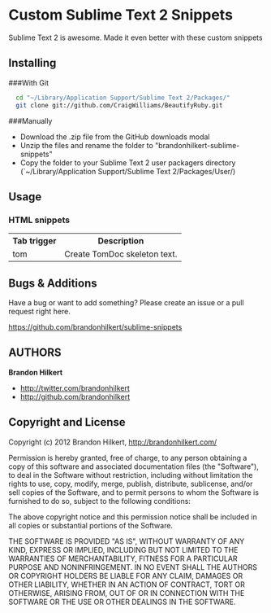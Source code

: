 Custom Sublime Text 2 Snippets
==============================

Sublime Text 2 is awesome. Made it even better with these custom snippets


Installing
----------

###With Git

```bash
  cd "~/Library/Application Support/Sublime Text 2/Packages/"
  git clone git://github.com/CraigWilliams/BeautifyRuby.git
```

###Manually

* Download the .zip file from the GitHub downloads modal
* Unzip the files and rename the folder to "brandonhilkert-sublime-snippets"
* Copy the folder to your Sublime Text 2 user packagers directory (`~/Library/Application Support/Sublime Text 2/Packages/User/)


Usage
-----

### HTML snippets

<table>
  <tr><th>Tab trigger</th>
  <th>Description</th></tr>
  <tr><td>tom</td>
  <td>Create TomDoc skeleton text.</td></tr>
</table>


Bugs & Additions
----------------

Have a bug or want to add something? Please create an issue or a pull request right here.

https://github.com/brandonhilkert/sublime-snippets


AUTHORS
-------

**Brandon Hilkert**

+ http://twitter.com/brandonhilkert
+ http://github.com/brandonhilkert


Copyright and License
---------------------

Copyright (c) 2012 Brandon Hilkert, http://brandonhilkert.com/

Permission is hereby granted, free of charge, to any person obtaining
a copy of this software and associated documentation files (the
"Software"), to deal in the Software without restriction, including
without limitation the rights to use, copy, modify, merge, publish,
distribute, sublicense, and/or sell copies of the Software, and to
permit persons to whom the Software is furnished to do so, subject to
the following conditions:

The above copyright notice and this permission notice shall be
included in all copies or substantial portions of the Software.

THE SOFTWARE IS PROVIDED "AS IS", WITHOUT WARRANTY OF ANY KIND,
EXPRESS OR IMPLIED, INCLUDING BUT NOT LIMITED TO THE WARRANTIES OF
MERCHANTABILITY, FITNESS FOR A PARTICULAR PURPOSE AND
NONINFRINGEMENT. IN NO EVENT SHALL THE AUTHORS OR COPYRIGHT HOLDERS BE
LIABLE FOR ANY CLAIM, DAMAGES OR OTHER LIABILITY, WHETHER IN AN ACTION
OF CONTRACT, TORT OR OTHERWISE, ARISING FROM, OUT OF OR IN CONNECTION
WITH THE SOFTWARE OR THE USE OR OTHER DEALINGS IN THE SOFTWARE.